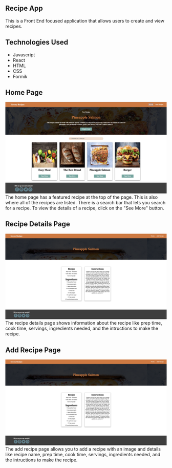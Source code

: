 ## Recipe App
This is a Front End focused application that allows users to create and view recipes.

## Technologies Used
- Javascript
- React
- HTML
- CSS
- Formik

## Home Page
![Home Page](./home.png)
The home page has a featured recipe at the top of the page. This is also where all of the recipes are listed. There is a search bar that lets you search for a recipe. To view the details of a recipe, click on the "See More" button.

## Recipe Details Page
![Recipe Details Page](./recipe.png)
The recipe details page shows information about the recipe like prep time, cook time, servings, ingredients needed, and the intructions to make the recipe.

## Add Recipe Page
![Add Recipe Page](./recipe.png)
The add recipe page allows you to add a recipe with an image and details like recipe name, prep time, cook time, servings, ingredients needed, and the intructions to make the recipe.